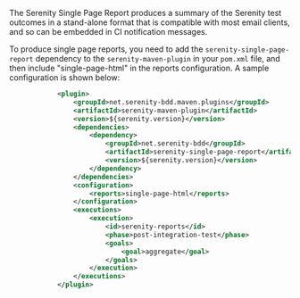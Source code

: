 The Serenity Single Page Report produces a summary of the Serenity test outcomes in a stand-alone format that is compatible with most email clients, and so can be embedded in CI notification messages.

To produce single page reports, you need to add the `serenity-single-page-report` dependency to the `serenity-maven-plugin` in your `pom.xml` file, and then include "single-page-html" in the reports configuration. A sample configuration is shown below:

```xml
            <plugin>
                <groupId>net.serenity-bdd.maven.plugins</groupId>
                <artifactId>serenity-maven-plugin</artifactId>
                <version>${serenity.version}</version>
                <dependencies>
                    <dependency>
                        <groupId>net.serenity-bdd</groupId>
                        <artifactId>serenity-single-page-report</artifactId>
                        <version>${serenity.version}</version>
                    </dependency>
                </dependencies>
                <configuration>
                    <reports>single-page-html</reports>
                </configuration>
                <executions>
                    <execution>
                        <id>serenity-reports</id>
                        <phase>post-integration-test</phase>
                        <goals>
                            <goal>aggregate</goal>
                        </goals>
                    </execution>
                </executions>
            </plugin>

```

